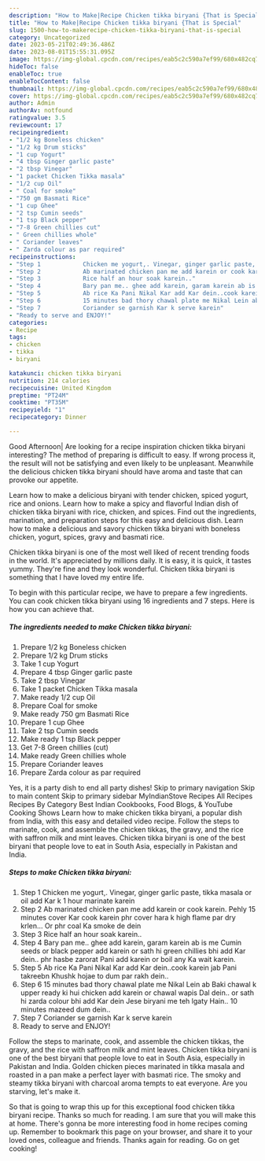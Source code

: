 ```yaml
---
description: "How to Make|Recipe Chicken tikka biryani {That is Special"
title: "How to Make|Recipe Chicken tikka biryani {That is Special"
slug: 1500-how-to-makerecipe-chicken-tikka-biryani-that-is-special
category: Uncategorized
date: 2023-05-21T02:49:36.486Z
date: 2023-08-01T15:55:31.095Z
image: https://img-global.cpcdn.com/recipes/eab5c2c590a7ef99/680x482cq70/chicken-tikka-biryani-recipe-main-photo.jpg
hideToc: false
enableToc: true
enableTocContent: false
thumbnail: https://img-global.cpcdn.com/recipes/eab5c2c590a7ef99/680x482cq70/chicken-tikka-biryani-recipe-main-photo.jpg
cover: https://img-global.cpcdn.com/recipes/eab5c2c590a7ef99/680x482cq70/chicken-tikka-biryani-recipe-main-photo.jpg
author: Admin
authorAv: notfound
ratingvalue: 3.5
reviewcount: 17
recipeingredient:
- "1/2 kg Boneless chicken"
- "1/2 kg Drum sticks"
- "1 cup Yogurt"
- "4 tbsp Ginger garlic paste"
- "2 tbsp Vinegar"
- "1 packet Chicken Tikka masala"
- "1/2 cup Oil"
- " Coal for smoke"
- "750 gm Basmati Rice"
- "1 cup Ghee"
- "2 tsp Cumin seeds"
- "1 tsp Black pepper"
- "7-8 Green chillies cut"
- " Green chillies whole"
- " Coriander leaves"
- " Zarda colour as par required"
recipeinstructions:
- "Step 1            Chicken me yogurt,. Vinegar, ginger garlic paste, tikka masala or oil add Kar k 1 hour marinate karein"
- "Step 2            Ab marinated chicken pan me add karein or cook karein. Pehly 15 minutes cover Kar cook karein phr cover hara k high flame par dry krlen... Or phr coal Ka smoke de dein"
- "Step 3            Rice half an hour soak karein.."
- "Step 4            Bary pan me.. ghee add karein, garam karein ab is me Cumin seeds or black pepper add karein or sath hi green chillies bhi add Kar dein.. phr hasbe zarorat Pani add karein or boil any Ka wait karein."
- "Step 5            Ab rice Ka Pani Nikal Kar add Kar dein..cook karein jab Pani takreebn Khushk hojae to dum par rakh dein.."
- "Step 6            15 minutes bad thory chawal plate me Nikal Lein ab Baki chawal k upper ready ki hui chicken add karein or chawal wapis Dal dein.. or sath hi zarda colour bhi add Kar dein Jese biryani me teh lgaty Hain.. 10 minutes mazeed dum dein.."
- "Step 7            Coriander se garnish Kar k serve karein"
- "Ready to serve and ENJOY!"
categories:
- Recipe
tags:
- chicken
- tikka
- biryani

katakunci: chicken tikka biryani 
nutrition: 214 calories
recipecuisine: United Kingdom
preptime: "PT24M"
cooktime: "PT35M"
recipeyield: "1"
recipecategory: Dinner

---
```



Good Afternoon| Are looking for a recipe inspiration chicken tikka biryani interesting? The method of preparing is difficult to easy. If wrong process it, the result will not be satisfying and even likely to be unpleasant. Meanwhile the delicious chicken tikka biryani should have aroma and taste that can provoke our appetite.





Learn how to make a delicious biryani with tender chicken, spiced yogurt, rice and onions. Learn how to make a spicy and flavorful Indian dish of chicken tikka biryani with rice, chicken, and spices. Find out the ingredients, marination, and preparation steps for this easy and delicious dish. Learn how to make a delicious and savory chicken tikka biryani with boneless chicken, yogurt, spices, gravy and basmati rice.

Chicken tikka biryani is one of the most well liked of recent trending foods in the world. It's appreciated by millions daily. It is easy, it is quick, it tastes yummy. They're fine and they look wonderful. Chicken tikka biryani is something that I have loved my entire life.


To begin with this particular recipe, we have to prepare a few ingredients. You can cook chicken tikka biryani using 16 ingredients and 7 steps. Here is how you can achieve that.

<!--inarticleads1-->

##### The ingredients needed to make Chicken tikka biryani:

1. Prepare 1/2 kg Boneless chicken
1. Prepare 1/2 kg Drum sticks
1. Take 1 cup Yogurt
1. Prepare 4 tbsp Ginger garlic paste
1. Take 2 tbsp Vinegar
1. Take 1 packet Chicken Tikka masala
1. Make ready 1/2 cup Oil
1. Prepare  Coal for smoke
1. Make ready 750 gm Basmati Rice
1. Prepare 1 cup Ghee
1. Take 2 tsp Cumin seeds
1. Make ready 1 tsp Black pepper
1. Get 7-8 Green chillies (cut)
1. Make ready  Green chillies whole
1. Prepare  Coriander leaves
1. Prepare  Zarda colour as par required


Yes, it is a party dish to end all party dishes! Skip to primary navigation Skip to main content Skip to primary sidebar MyIndianStove Recipes All Recipes Recipes By Category Best Indian Cookbooks, Food Blogs, &amp; YouTube Cooking Shows Learn how to make chicken tikka biryani, a popular dish from India, with this easy and detailed video recipe. Follow the steps to marinate, cook, and assemble the chicken tikkas, the gravy, and the rice with saffron milk and mint leaves. Chicken tikka biryani is one of the best biryani that people love to eat in South Asia, especially in Pakistan and India. 

<!--inarticleads2-->

##### Steps to make Chicken tikka biryani:

1. Step 1            Chicken me yogurt,. Vinegar, ginger garlic paste, tikka masala or oil add Kar k 1 hour marinate karein
1. Step 2            Ab marinated chicken pan me add karein or cook karein. Pehly 15 minutes cover Kar cook karein phr cover hara k high flame par dry krlen... Or phr coal Ka smoke de dein
1. Step 3            Rice half an hour soak karein..
1. Step 4            Bary pan me.. ghee add karein, garam karein ab is me Cumin seeds or black pepper add karein or sath hi green chillies bhi add Kar dein.. phr hasbe zarorat Pani add karein or boil any Ka wait karein.
1. Step 5            Ab rice Ka Pani Nikal Kar add Kar dein..cook karein jab Pani takreebn Khushk hojae to dum par rakh dein..
1. Step 6            15 minutes bad thory chawal plate me Nikal Lein ab Baki chawal k upper ready ki hui chicken add karein or chawal wapis Dal dein.. or sath hi zarda colour bhi add Kar dein Jese biryani me teh lgaty Hain.. 10 minutes mazeed dum dein..
1. Step 7            Coriander se garnish Kar k serve karein
1. Ready to serve and ENJOY!

Follow the steps to marinate, cook, and assemble the chicken tikkas, the gravy, and the rice with saffron milk and mint leaves. Chicken tikka biryani is one of the best biryani that people love to eat in South Asia, especially in Pakistan and India. Golden chicken pieces marinated in tikka masala and roasted in a pan make a perfect layer with basmati rice. The smoky and steamy tikka biryani with charcoal aroma tempts to eat everyone. Are you starving, let&#39;s make it. 

So that is going to wrap this up for this exceptional food chicken tikka biryani recipe. Thanks so much for reading. I am sure that you will make this at home. There's gonna be more interesting food in home recipes coming up. Remember to bookmark this page on your browser, and share it to your loved ones, colleague and friends. Thanks again for reading. Go on get cooking!
